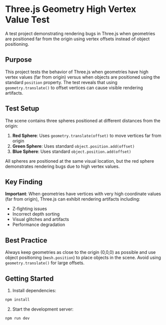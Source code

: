 # Three.js Geometry High Vertex Value Test

A test project demonstrating rendering bugs in Three.js when geometries are positioned far from the origin using vertex offsets instead of object positioning.

## Purpose

This project tests the behavior of Three.js when geometries have high vertex values (far from origin) versus when objects are positioned using the standard `position` property. The test reveals that using `geometry.translate()` to offset vertices can cause visible rendering artifacts.

## Test Setup

The scene contains three spheres positioned at different distances from the origin:

1. **Red Sphere**: Uses `geometry.translate(offset)` to move vertices far from origin
2. **Green Sphere**: Uses standard `object.position.add(offset)` 
3. **Blue Sphere**: Uses standard `object.position.add(offset)`

All spheres are positioned at the same visual location, but the red sphere demonstrates rendering bugs due to high vertex values.

## Key Finding

**Important**: When geometries have vertices with very high coordinate values (far from origin), Three.js can exhibit rendering artifacts including:
- Z-fighting issues
- Incorrect depth sorting
- Visual glitches and artifacts
- Performance degradation

## Best Practice

Always keep geometries as close to the origin (0,0,0) as possible and use object positioning (`mesh.position`) to place objects in the scene. Avoid using `geometry.translate()` for large offsets.

## Getting Started

1. Install dependencies:
```bash
npm install
```

2. Start the development server:
```bash
npm run dev
```